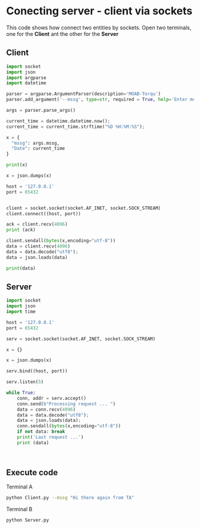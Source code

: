 # Conecting server - client via sockets

This code shows how connect two entities by sockets. Open two terminals, one for the **Client** ant the other for the **Server**

## Client

```python
import socket
import json
import argparse
import datetime

parser = argparse.ArgumentParser(description='MOAB-Torqu')
parser.add_argument('--mssg', type=str, required = True, help='Enter message')

args = parser.parse_args()

current_time = datetime.datetime.now();
current_time = current_time.strftime("%D %H:%M:%S");

x = {
  "mssg": args.mssg,
  "Date": current_time
}

print(x)

x = json.dumps(x)

host = '127.0.0.1' 
port = 65432


client = socket.socket(socket.AF_INET, socket.SOCK_STREAM)
client.connect((host, port))

ack = client.recv(4096)
print (ack)

client.sendall(bytes(x,encoding="utf-8"))
data = client.recv(4096)
data = data.decode("utf8");
data = json.loads(data)

print(data)
```
## Server

```python
import socket
import json
import time

host = '127.0.0.1'
port = 65432

serv = socket.socket(socket.AF_INET, socket.SOCK_STREAM)

x = {}

x = json.dumps(x)

serv.bind((host, port))

serv.listen(5)

while True:
	conn, addr = serv.accept()
	conn.send(b"Processing request ... ")
	data = conn.recv(4096)
	data = data.decode("utf8");
	data = json.loads(data);
	conn.sendall(bytes(x,encoding="utf-8"))
	if not data: break
	print('Last request ...')
	print (data)
	
	
```

## Execute code

Terminal A

```bash
python Client.py --mssg "Hi there again from TA"
```

Terminal B

```bash
python Server.py
```
